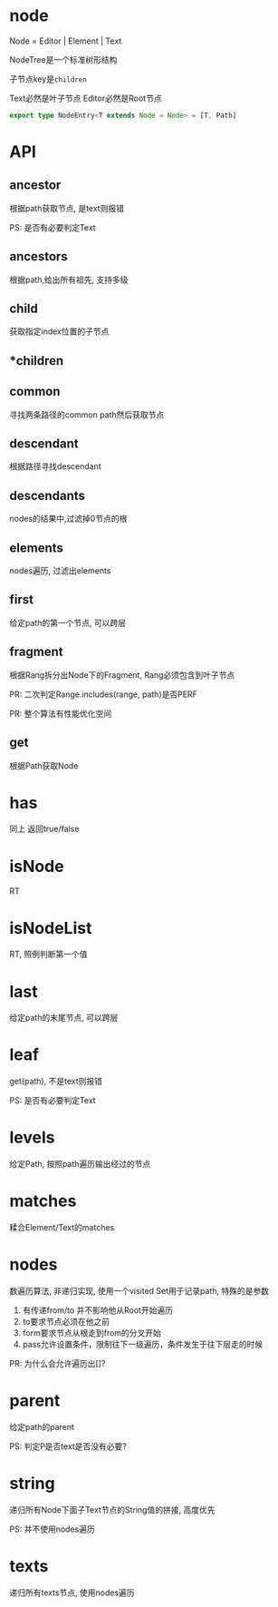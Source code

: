 # node

Node = Editor | Element | Text

NodeTree是一个标准树形结构

子节点key是`children`

Text必然是叶子节点
Editor必然是Root节点


```ts
export type NodeEntry<T extends Node = Node> = [T, Path]
```

# API

## ancestor

根据path获取节点, 是text则报错

PS: 是否有必要判定Text

## ancestors

根据path,给出所有祖先, 支持多级

## child

获取指定index位置的子节点

## *children

## common

寻找两条路径的common path然后获取节点

## descendant

根据路径寻找descendant

## descendants

nodes的结果中,过滤掉0节点的根

## elements

nodes遍历, 过滤出elements

## first

给定path的第一个节点, 可以跨层

## fragment

根据Rang拆分出Node下的Fragment, Rang必须包含到叶子节点

PR: 二次判定Range.includes(range, path)是否PERF

PR: 整个算法有性能优化空间

## get

根据Path获取Node

# has

同上 返回true/false

# isNode

RT

# isNodeList

RT, 照例判断第一个值

# last

给定path的末尾节点, 可以跨层

# leaf

get(path), 不是text则报错

PS: 是否有必要判定Text

# levels

给定Path, 按照path遍历输出经过的节点

# matches

糅合Element/Text的matches

# nodes

数遍历算法, 非递归实现, 使用一个visited Set用于记录path, 特殊的是参数

1. 有传递from/to 并不影响他从Root开始遍历
2. to要求节点必须在他之前
3. form要求节点从根走到from的分叉开始
4. pass允许设置条件，限制往下一级遍历，条件发生于往下层走的时候

PR: 为什么会允许遍历出[]?

# parent

给定path的parent

PS: 判定P是否text是否没有必要?

# string

递归所有Node下面子Text节点的String值的拼接, 高度优先

PS: 并不使用nodes遍历

# texts

递归所有texts节点, 使用nodes遍历